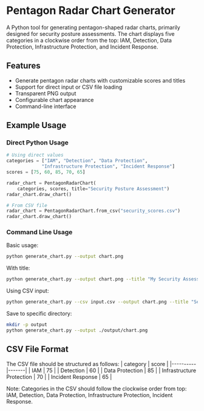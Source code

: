 # Pentagon Radar Chart Generator

A Python tool for generating pentagon-shaped radar charts, primarily designed for security posture assessments. The chart displays five categories in a clockwise order from the top: IAM, Detection, Data Protection, Infrastructure Protection, and Incident Response.

## Features

- Generate pentagon radar charts with customizable scores and titles
- Support for direct input or CSV file loading
- Transparent PNG output
- Configurable chart appearance
- Command-line interface

## Example Usage

### Direct Python Usage

```python
# Using direct values
categories = ["IAM", "Detection", "Data Protection",
             "Infrastructure Protection", "Incident Response"]
scores = [75, 60, 85, 70, 65]

radar_chart = PentagonRadarChart(
    categories, scores, title="Security Posture Assessment")
radar_chart.draw_chart()

# From CSV file
radar_chart = PentagonRadarChart.from_csv("security_scores.csv")
radar_chart.draw_chart()
```

### Command Line Usage

Basic usage:

```bash
python generate_chart.py --output chart.png
```

With title:

```bash
python generate_chart.py --output chart.png --title "My Security Assessment"
```

Using CSV input:

```bash
python generate_chart.py --csv input.csv --output chart.png --title "Security Assessment from CSV"
```

Save to specific directory:

```bash
mkdir -p output
python generate_chart.py --output ./output/chart.png
```

## CSV File Format

The CSV file should be structured as follows:
| category | score |
|----------|-------|
| IAM | 75 |
| Detection | 60 |
| Data Protection | 85 |
| Infrastructure Protection | 70 |
| Incident Response | 65 |

Note: Categories in the CSV should follow the clockwise order from top: IAM, Detection, Data Protection, Infrastructure Protection, Incident Response.
